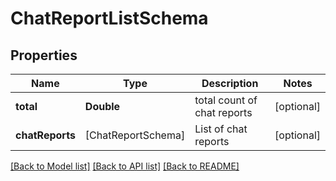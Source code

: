 # ChatReportListSchema

## Properties
Name | Type | Description | Notes
------------ | ------------- | ------------- | -------------
**total** | **Double** | total count of chat reports | [optional] 
**chatReports** | [ChatReportSchema] | List of chat reports | [optional] 

[[Back to Model list]](../README.md#documentation-for-models) [[Back to API list]](../README.md#documentation-for-api-endpoints) [[Back to README]](../README.md)


